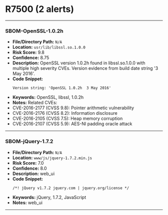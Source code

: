 # R7500 (2 alerts)

---

### SBOM-OpenSSL-1.0.2h

- **File/Directory Path:** `N/A`
- **Location:** `usr/lib/libssl.so.1.0.0`
- **Risk Score:** 9.8
- **Confidence:** 8.75
- **Description:** OpenSSL version 1.0.2h found in libssl.so.1.0.0 with multiple high severity CVEs. Version evidence from build date string '3 May 2016'.
- **Code Snippet:**
  ```
  Version string: 'OpenSSL 1.0.2h  3 May 2016'
  ```
- **Keywords:** OpenSSL, libssl, 1.0.2h
- **Notes:** Related CVEs:
- CVE-2016-2177 (CVSS 9.8): Pointer arithmetic vulnerability
- CVE-2016-2176 (CVSS 8.2): Information disclosure
- CVE-2016-2105 (CVSS 7.5): Heap memory corruption
- CVE-2016-2107 (CVSS 5.9): AES-NI padding oracle attack

---
### SBOM-jQuery-1.7.2

- **File/Directory Path:** `N/A`
- **Location:** `www/js/jquery-1.7.2.min.js`
- **Risk Score:** 7.0
- **Confidence:** 8.0
- **Description:** web_ui
- **Code Snippet:**
  ```
  /*! jQuery v1.7.2 jquery.com | jquery.org/license */
  ```
- **Keywords:** jQuery, 1.7.2, JavaScript
- **Notes:** web_ui

---
